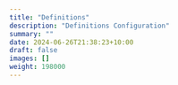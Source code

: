 ```yaml
---
title: "Definitions"
description: "Definitions Configuration"
summary: ""
date: 2024-06-26T21:38:23+10:00
draft: false
images: []
weight: 198000
---
```

